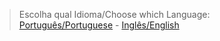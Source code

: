 >Escolha qual Idioma/Choose which Language:\
>[Português/Portuguese](resume.md) - [Inglês/English](curriculum.md)
